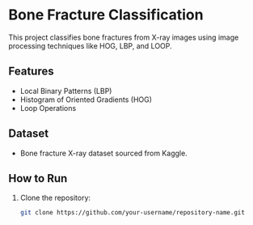 # Bone Fracture Classification

This project classifies bone fractures from X-ray images using image processing techniques like HOG, LBP, and LOOP.

## Features
- Local Binary Patterns (LBP)
- Histogram of Oriented Gradients (HOG)
- Loop Operations

## Dataset
- Bone fracture X-ray dataset sourced from Kaggle.

## How to Run
1. Clone the repository:
   ```bash
   git clone https://github.com/your-username/repository-name.git
